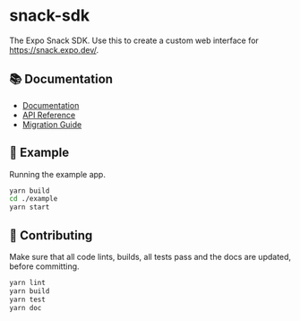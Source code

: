 # snack-sdk

The Expo Snack SDK. Use this to create a custom web interface for https://snack.expo.dev/. 

## 📚 Documentation

- [Documentation](https://github.com/expo/snack/blob/main/docs/snack-sdk.md)
- [API Reference](https://github.com/expo/snack/blob/main/docs/snack-sdk-api/README.md)
- [Migration Guide](https://github.com/expo/snack/blob/main/docs/snack-sdk-migration.md)

## 🔎 Example

Running the example app.

```sh
yarn build
cd ./example
yarn start
```

## 👏 Contributing

Make sure that all code lints, builds, all tests pass and the docs are updated, before committing.

```sh
yarn lint
yarn build
yarn test
yarn doc
```